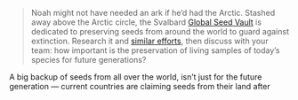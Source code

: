 > Noah might not have needed an ark if he’d had the Arctic. Stashed away above the Arctic circle, the Svalbard [Global Seed Vault](https://www.bostonglobe.com/2024/07/05/opinion/svalbard-seed-vault-climate-change/) is dedicated to preserving seeds from around the world to guard against extinction. Research it and [similar efforts](https://www.foodandwine.com/news/oreo-doomsday-vault-norway), then discuss with your team: how important is the preservation of living samples of today’s species for future generations?

A big backup of seeds from all over the world, isn’t just for the future generation — current countries are claiming seeds from their land after 